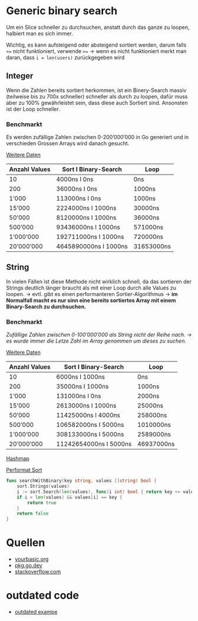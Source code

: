 # Generic binary search

Um ein Slice schneller zu durchsuchen, anstatt durch das ganze zu loopen, halbiert man es sich immer.

Wichtig, es kann aufsteigend oder absteigend sortiert werden, darum falls `<=` nicht funktioniert, verwende `>=` → wenn es nicht funktioniert merkt man daran, dass `i = len(users)` zurückgegeben wird

## Integer

Wenn die Zahlen bereits sortiert herkommen, ist ein Binery-Search massiv (teilweise bis zu 700x schneller) schneller als durch zu loopen, dafür muss aber zu 100% gewährleistet sein, dass diese auch Sortiert sind. Ansonsten ist der Loop schneller.

### Benchmarkt

Es werden zufällige Zahlen zwischen 0-200’000’000 in Go generiert und in verschieden Grossen Arrays wird danach gesucht. 

[Weitere Daten](docs/Weitere%20Daten%2045993e3d7b2546999ed5ae8b04e5b1ce.md)

| Anzahl Values | Sort I Binary-Search  | Loop |
| --- |-----------------------| --- |
| 10 | 4000ns I 0ns          | 0ns |
| 200 | 36000ns I 0ns         | 1000ns |
| 1’000 | 113000ns I 0ns        | 1000ns |
| 15’000 | 2224000ns I 1000ns    | 30000ns |
| 50’000 | 8120000ns I 1000ns    | 36000ns |
| 500’000 | 93436000ns I 1000ns   | 571000ns |
| 1’000’000 | 192711000ns I 1000ns  | 720000ns |
| 20’000’000 | 4645890000ns I 1000ns | 31653000ns |

## String

In vielen Fällen ist diese Methode nicht wirklich schnell, da das sortieren der Strings deutlich länger braucht als mit einer Loop durch alle Values zu loopen. → evtl. gibt es einen performanteren Sortier-Algorithmus → **im Normalfall macht es nur sinn eine bereits sortiertes Array mit einem Binary-Search zu durchsuchen.** 

### Benchmarkt

*Zufällige Zahlen zwischen 0-100’000’000 als String nicht der Reihe nach. → es wurde immer die Letze Zahl im Array genommen um dieses zu suchen.*

[Weitere Daten](docs/Weitere%20Daten%20455b5c39b9f34b0fb27f713ec7293657.md)

| Anzahl Values | Sort I Binary-Search | Loop |
| --- |----------------------| --- |
| 10 | 6000ns               I 1000ns | 0ns |
| 200 | 35000ns              I 1000ns | 1000ns |
| 1’000 | 131000ns             I 0ns | 2000ns |
| 15’000 | 2613000ns            I 1000ns | 25000ns |
| 50’000 | 11425000ns           I 4000ns | 258000ns |
| 500’000 | 106582000ns          I 5000ns | 1010000ns |
| 1’000’000 | 308133000ns          I 5000ns | 2589000ns |
| 20’000’000 | 11242654000ns        I 5000ns | 46937000ns |

[Hashmap](docs/Hashmap%20f055e970ce5d4a438ccdff6bb204d51c.md)

[Performat Sort](docs/Performat%20Sort%20d8910a594ecf4ffba50dc46f84e769d0.md)

```go
func searchWithBinary(key string, values []string) bool {
	sort.Strings(values)
	i := sort.Search(len(values), func(i int) bool { return key <= values[i] })
	if i < len(values) && values[i] == key {
		return true
	}
	return false
}
```

# Quellen

- [yourbasic.org](https://yourbasic.org/golang/find-search-contains-slice/)
- [pkg.go.dev](https://pkg.go.dev/sort#Search)
- [stackoverflow.com](https://stackoverflow.com/questions/28344757/golang-sort-search-cant-find-first-element-in-a-slice)


# outdated code
- [outdated exampe](docs/Old%20a099efe2d53f4bec99bb0c8f9de1d472.md)
